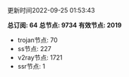 更新时间2022-09-25 01:53:43

**总订阅: 64**
**总节点: 9734**
**有效节点: 2019**
- trojan节点: 70
- ss节点: 227
- v2ray节点: 1721
- ssr节点: 1
